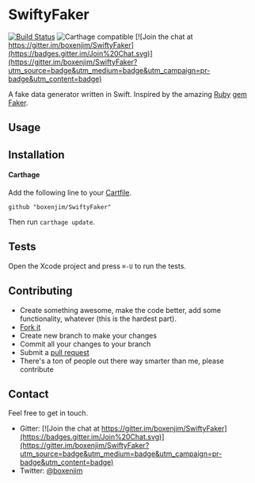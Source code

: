 # SwiftyFaker

[![Build Status](https://travis-ci.org/boxenjim/SwiftyFaker.svg)](https://travis-ci.org/boxenjim/SwiftyFaker) ![Carthage compatible](https://img.shields.io/badge/Carthage-compatible-4BC51D.svg?style=flat) [![Join the chat at https://gitter.im/boxenjim/SwiftyFaker](https://badges.gitter.im/Join%20Chat.svg)](https://gitter.im/boxenjim/SwiftyFaker?utm_source=badge&utm_medium=badge&utm_campaign=pr-badge&utm_content=badge)


A fake data generator written in Swift. Inspired by the amazing [Ruby](https://www.ruby-lang.org/en/) [gem](https://rubygems.org) [Faker](https://github.com/stympy/faker). 

## Usage

## Installation

#### Carthage

Add the following line to your [Cartfile](https://github.com/Carthage/Carthage/blob/master/Documentation/Artifacts.md#cartfile).

```
github "boxenjim/SwiftyFaker"
```

Then run `carthage update`.

<!--#### Cocoapods-->

<!--Add the following line to your Podfile.-->

<!--```-->
<!--pod "SwiftyFaker", "~> 0.0.1"-->
<!--```-->

<!--Then run `pod install` with Cocoapods 0.36 or newer.-->

<!--#### Manually-->

<!--Just drag and drop the `.swift` files in the `SwiftyFaker` folder into your project.-->

## Tests

Open the Xcode project and press `⌘-U` to run the tests.

## Contributing

* Create something awesome, make the code better, add some functionality,
  whatever (this is the hardest part).
* [Fork it](http://help.github.com/forking/)
* Create new branch to make your changes
* Commit all your changes to your branch
* Submit a [pull request](http://help.github.com/pull-requests/)
* There's a ton of people out there way smarter than me, please contribute


## Contact

Feel free to get in touch.
* Gitter: [![Join the chat at https://gitter.im/boxenjim/SwiftyFaker](https://badges.gitter.im/Join%20Chat.svg)](https://gitter.im/boxenjim/SwiftyFaker?utm_source=badge&utm_medium=badge&utm_campaign=pr-badge&utm_content=badge)
* Twitter: [@boxenjim](http://twitter.com/boxenjim)
